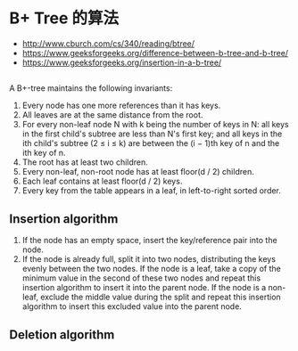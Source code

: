 # B+ Tree 的算法

* http://www.cburch.com/cs/340/reading/btree/
* https://www.geeksforgeeks.org/difference-between-b-tree-and-b-tree/
* https://www.geeksforgeeks.org/insertion-in-a-b-tree/

## 

A B+-tree maintains the following invariants:

1. Every node has one more references than it has keys.
2. All leaves are at the same distance from the root.
3. For every non-leaf node N with k being the number of keys in N: all keys in the first child's subtree are less than N's first key; and all keys in the ith child's subtree (2 ≤ i ≤ k) are between the (i − 1)th key of n and the ith key of n.
4. The root has at least two children.
5. Every non-leaf, non-root node has at least floor(d / 2) children.
6. Each leaf contains at least floor(d / 2) keys.
7. Every key from the table appears in a leaf, in left-to-right sorted order.

## Insertion algorithm

1. If the node has an empty space, insert the key/reference pair into the node.
2. If the node is already full, split it into two nodes, distributing the keys evenly between the two nodes. If the node is a leaf, take a copy of the minimum value in the second of these two nodes and repeat this insertion algorithm to insert it into the parent node. If the node is a non-leaf, exclude the middle value during the split and repeat this insertion algorithm to insert this excluded value into the parent node.

## Deletion algorithm